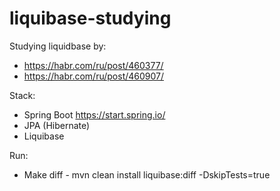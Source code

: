 # liquibase-studying
Studying liquidbase by: 
* https://habr.com/ru/post/460377/
* https://habr.com/ru/post/460907/

Stack:
* Spring Boot https://start.spring.io/
* JPA (Hibernate)
* Liquibase 

Run:
* Make diff - mvn clean install liquibase:diff -DskipTests=true